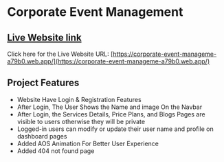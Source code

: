 # Corporate Event Management

## [ Live Website link](https://corporate-event-manageme-a79b0.web.app/)

Click here for the Live Website URL: [https://corporate-event-manageme-a79b0.web.app/](https://corporate-event-manageme-a79b0.web.app/)

##  Project Features

- Website Have Login & Registration Features
- After Login, The User Shows the Name and image On the Navbar 
- After Login, the Services Details, Price Plans, and Blogs Pages are visible to users otherwise they will be private
- Logged-in users can modify or update their user name and profile on dashboard pages
- Added AOS Animation For Better User Experience
- Added 404 not found page
